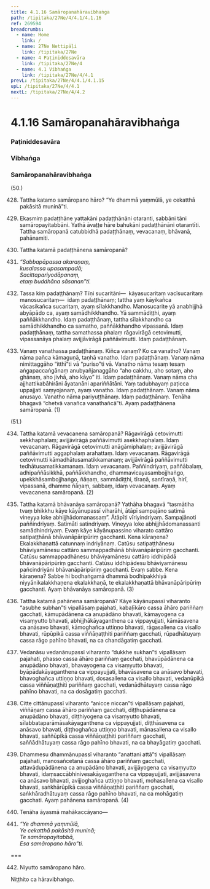 ```yaml
---
title: 4.1.16 Samāropanahāravibhaṅga
path: /tipitaka/27Ne/4/4.1/4.1.16
ref: 269594
breadcrumbs:
  - name: Home
    link: /
  - name: 27Ne Nettipāḷi
    link: /tipitaka/27Ne
  - name: 4 Paṭiniddesavāra
    link: /tipitaka/27Ne/4
  - name: 4.1 Vibhaṅga
    link: /tipitaka/27Ne/4/4.1
prevL: /tipitaka/27Ne/4/4.1/4.1.15
upL: /tipitaka/27Ne/4/4.1
nextL: /tipitaka/27Ne/4/4.2
---
```


# 4.1.16 Samāropanahāravibhaṅga

### Paṭiniddesavāra

### Vibhaṅga

### Samāropanahāravibhaṅga

(50.)

428. Tattha katamo samāropano hāro? “Ye dhammā yaṃmūlā, ye cekatthā pakāsitā muninā”ti.

429. Ekasmiṃ padaṭṭhāne yattakāni padaṭṭhānāni otaranti, sabbāni tāni samāropayitabbāni. Yathā āvaṭṭe hāre bahukāni padaṭṭhānāni otarantīti. Tattha samāropanā catubbidhā padaṭṭhānaṃ, vevacanaṃ, bhāvanā, pahānamiti.

430. Tattha katamā padaṭṭhānena samāropanā?

431. _“Sabbapāpassa akaraṇaṃ,_  
_kusalassa upasampadā;_  
_Sacittapariyodāpanaṃ,_  
_etaṃ buddhāna sāsanan”ti._  


432. Tassa kiṃ padaṭṭhānaṃ? Tīṇi sucaritāni—  kāyasucaritaṃ vacīsucaritaṃ manosucaritaṃ—  idaṃ padaṭṭhānaṃ; tattha yaṃ kāyikañca vācasikañca sucaritaṃ, ayaṃ sīlakkhandho. Manosucarite yā anabhijjhā abyāpādo ca, ayaṃ samādhikkhandho. Yā sammādiṭṭhi, ayaṃ paññākkhandho. Idaṃ padaṭṭhānaṃ, tattha sīlakkhandho ca samādhikkhandho ca samatho, paññākkhandho vipassanā. Idaṃ padaṭṭhānaṃ, tattha samathassa phalaṃ rāgavirāgā cetovimutti, vipassanāya phalaṃ avijjāvirāgā paññāvimutti. Idaṃ padaṭṭhānaṃ.

433. Vanaṃ vanathassa padaṭṭhānaṃ. Kiñca vanaṃ? Ko ca vanatho? Vanaṃ nāma pañca kāmaguṇā, taṇhā vanatho. Idaṃ padaṭṭhānaṃ. Vanaṃ nāma nimittaggāho “itthī”ti vā “puriso”ti vā. Vanatho nāma tesaṃ tesaṃ aṅgapaccaṅgānaṃ anubyañjanaggāho “aho cakkhu, aho sotaṃ, aho ghānaṃ, aho jivhā, aho kāyo” iti. Idaṃ padaṭṭhānaṃ. Vanaṃ nāma cha ajjhattikabāhirāni āyatanāni apariññātāni. Yaṃ tadubhayaṃ paṭicca uppajjati saṃyojanaṃ, ayaṃ vanatho. Idaṃ padaṭṭhānaṃ. Vanaṃ nāma anusayo. Vanatho nāma pariyuṭṭhānaṃ. Idaṃ padaṭṭhānaṃ. Tenāha bhagavā “chetvā vanañca vanathañcā”ti. Ayaṃ padaṭṭhānena samāropanā. (1)

(51.)

434. Tattha katamā vevacanena samāropanā? Rāgavirāgā cetovimutti sekkhaphalaṃ; avijjāvirāgā paññāvimutti asekkhaphalaṃ. Idaṃ vevacanaṃ. Rāgavirāgā cetovimutti anāgāmiphalaṃ; avijjāvirāgā paññāvimutti aggaphalaṃ arahattaṃ. Idaṃ vevacanaṃ. Rāgavirāgā cetovimutti kāmadhātusamatikkamanaṃ; avijjāvirāgā paññāvimutti tedhātusamatikkamanaṃ. Idaṃ vevacanaṃ. Paññindriyaṃ, paññābalaṃ, adhipaññāsikkhā, paññākkhandho, dhammavicayasambojjhaṅgo, upekkhāsambojjhaṅgo, ñāṇaṃ, sammādiṭṭhi, tīraṇā, santīraṇā, hirī, vipassanā, dhamme ñāṇaṃ, sabbaṃ, idaṃ vevacanaṃ. Ayaṃ vevacanena samāropanā. (2)

435. Tattha katamā bhāvanāya samāropanā? Yathāha bhagavā “tasmātiha tvaṃ bhikkhu kāye kāyānupassī viharāhi, ātāpī sampajāno satimā vineyya loke abhijjhādomanassaṃ”. Ātāpīti vīriyindriyaṃ. Sampajānoti paññindriyaṃ. Satimāti satindriyaṃ. Vineyya loke abhijjhādomanassanti samādhindriyaṃ. Evaṃ kāye kāyānupassino viharato cattāro satipaṭṭhānā bhāvanāpāripūriṃ gacchanti. Kena kāraṇena? Ekalakkhaṇattā catunnaṃ indriyānaṃ. Catūsu satipaṭṭhānesu bhāviyamānesu cattāro sammappadhānā bhāvanāpāripūriṃ gacchanti. Catūsu sammappadhānesu bhāviyamānesu cattāro iddhipādā bhāvanāpāripūriṃ gacchanti. Catūsu iddhipādesu bhāviyamānesu pañcindriyāni bhāvanāpāripūriṃ gacchanti. Evaṃ sabbe. Kena kāraṇena? Sabbe hi bodhaṅgamā dhammā bodhipakkhiyā niyyānikalakkhaṇena ekalakkhaṇā, te ekalakkhaṇattā bhāvanāpāripūriṃ gacchanti. Ayaṃ bhāvanāya samāropanā. (3)

436. Tattha katamā pahānena samāropanā? Kāye kāyānupassī viharanto “asubhe subhan”ti vipallāsaṃ pajahati, kabaḷīkāro cassa āhāro pariññaṃ gacchati, kāmupādānena ca anupādāno bhavati, kāmayogena ca visaṃyutto bhavati, abhijjhākāyaganthena ca vippayujjati, kāmāsavena ca anāsavo bhavati, kāmoghañca uttiṇṇo bhavati, rāgasallena ca visallo bhavati, rūpūpikā cassa viññāṇaṭṭhiti pariññaṃ gacchati, rūpadhātuyaṃ cassa rāgo pahīno bhavati, na ca chandāgatiṃ gacchati.

437. Vedanāsu vedanānupassī viharanto “dukkhe sukhan”ti vipallāsaṃ pajahati, phasso cassa āhāro pariññaṃ gacchati, bhavūpādānena ca anupādāno bhavati, bhavayogena ca visaṃyutto bhavati, byāpādakāyaganthena ca vippayujjati, bhavāsavena ca anāsavo bhavati, bhavoghañca uttiṇṇo bhavati, dosasallena ca visallo bhavati, vedanūpikā cassa viññāṇaṭṭhiti pariññaṃ gacchati, vedanādhātuyaṃ cassa rāgo pahīno bhavati, na ca dosāgatiṃ gacchati.

438. Citte cittānupassī viharanto “anicce niccan”ti vipallāsaṃ pajahati, viññāṇaṃ cassa āhāro pariññaṃ gacchati, diṭṭhupādānena ca anupādāno bhavati, diṭṭhiyogena ca visaṃyutto bhavati, sīlabbataparāmāsakāyaganthena ca vippayujjati, diṭṭhāsavena ca anāsavo bhavati, diṭṭhoghañca uttiṇṇo bhavati, mānasallena ca visallo bhavati, saññūpikā cassa viññāṇaṭṭhiti pariññaṃ gacchati, saññādhātuyaṃ cassa rāgo pahīno bhavati, na ca bhayāgatiṃ gacchati.

439. Dhammesu dhammānupassī viharanto “anattani attā”ti vipallāsaṃ pajahati, manosañcetanā cassa āhāro pariññaṃ gacchati, attavādupādānena ca anupādāno bhavati, avijjāyogena ca visaṃyutto bhavati, idaṃsaccābhinivesakāyaganthena ca vippayujjati, avijjāsavena ca anāsavo bhavati, avijjoghañca uttiṇṇo bhavati, mohasallena ca visallo bhavati, saṅkhārūpikā cassa viññāṇaṭṭhiti pariññaṃ gacchati, saṅkhāradhātuyaṃ cassa rāgo pahīno bhavati, na ca mohāgatiṃ gacchati. Ayaṃ pahānena samāropanā. (4)

440. Tenāha āyasmā mahākaccāyano—

441. _“Ye dhammā yaṃmūlā,_  
_Ye cekatthā pakāsitā muninā;_  
_Te samāropayitabbā,_  
_Esa samāropano hāro”ti._  


===

442. Niyutto samāropano hāro.

  
Niṭṭhito ca hāravibhaṅgo.




